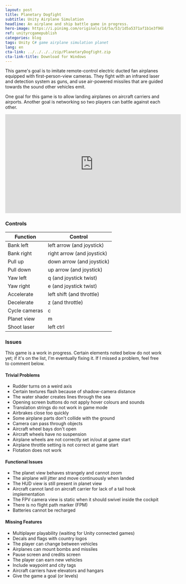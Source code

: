 ```yaml
---
layout: post
title: Planetary Dogfight
subtitle: Unity Airplane Simulation
headline: An airplane and ship battle game in progress.
hero-image: https://i.pinimg.com/originals/1d/5a/53/1d5a5371af1b1e3f96b66fad2c326ce8.png
ref: unityrcgamepublish
categories: blog
tags: Unity C# game airplane simulation planet
lang: en
cta-link: ../../../../zip/PlanetaryDogfight.zip
cta-link-title: Download for Windows
---
```

<div markdown="1">
This game's goal is to imitate remote-control electric ducted fan airplanes equipped with first-person-view cameras. They fight with an infrared laser and detection system as guns, and use air-powered missiles that are guided towards the sound other vehicles emit.

One goal for this game is to allow landing airplanes on aircraft carriers and airports. Another goal is networking so two players can battle against each other.

<iframe width="560" height="315" src="https://www.youtube.com/embed/7oSqnHO_2E0" frameborder="0" allow="accelerometer; autoplay; encrypted-media; gyroscope; picture-in-picture" allowfullscreen></iframe>

### Controls
<table>
<thead>
<tr>
<th>Function</th>
<th>Control</th>
</tr>
</thead>
<tbody>
<tr>
<td>Bank left</td>
<td>left arrow (and joystick)</td>
</tr>
<tr>
<td>Bank right</td>
<td>right arrow (and joystick)</td>
</tr>
<tr>
<td>Pull up</td>
<td>down arrow (and joystick)</td>
</tr>
<tr>
<td>Pull down</td>
<td>up arrow (and joystick)</td>
</tr>
<tr>
<td>Yaw left</td>
<td>q (and joystick twist)</td>
</tr>
<tr>
<td>Yaw right</td>
<td>e (and joystick twist)</td>
</tr>
<tr>
<td>Accelerate</td>
<td>left shift (and throttle)</td>
</tr>
<tr>
<td>Decelerate</td>
<td>z (and throttle)</td>
</tr>
<tr>
<td>Cycle cameras</td>
<td>c</td>
</tr>
<tr>
<td>Planet view</td>
<td>m</td>
</tr>
<tr>
<td>Shoot laser</td>
<td>left ctrl</td>
</tr>
</tbody>
</table>


### Issues
This game is a work in progress. Certain elements noted below do not work yet; if it's on the list, I'm eventually fixing it. If I missed a problem, feel free to comment below.

#### Trivial Problems
- Rudder turns on a weird axis
- Certain textures flash because of shadow-camera distance
- The water shader creates lines through the sea
- Opening screen buttons do not apply hover colours and sounds
- Translation strings do not work in game mode
- Airbrakes close too quickly
- Some airplane parts don't collide with the ground
- Camera can pass through objects
- Aircraft wheel bays don't open
- Aircraft wheels have no suspension
- Airplane wheels are not correctly set in/out at game start
- Airplane throttle setting is not correct at game start
- Flotation does not work

#### Functional Issues
- The planet view behaves strangely and cannot zoom
- The airplane will jitter and move continuously when landed
- The HUD view is still present in planet view
- Aircraft cannot land on aircraft carrier for lack of a tail hook implementation
- The FPV camera view is static when it should swivel inside the cockpit
- There is no flight path marker (FPM)
- Batteries cannot be recharged
	
#### Missing Features
- Multiplayer playability (waiting for Unity connected games)
- Decals and flags with country logos
- The player can change between vehicles
- Airplanes can mount bombs and missiles
- Pause screen and credits screen
- The player can earn new vehicles
- Include waypoint and city tags
- Aircraft carriers have elevators and hangars
- Give the game a goal (or levels)

</div>